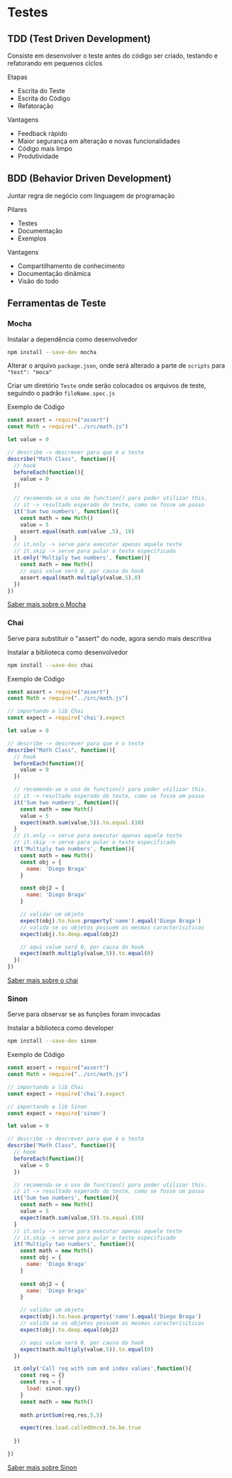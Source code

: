# Testes

## TDD (Test Driven Development)

Consiste em desenvolver o teste antes do código ser criado, testando e refatorando em pequenos ciclos

Etapas

+ Escrita do Teste
+ Escrita do Código
+ Refatoração

Vantagens

+ Feedback rápido
+ Maior segurança em alteração e novas funcionalidades
+ Código mais limpo
+ Produtividade

## BDD (Behavior Driven Development)

Juntar regra de negócio com linguagem de programação

Pilares

+ Testes
+ Documentação
+ Exemplos

Vantagens

+ Compartilhamento de conhecimento
+ Documentação dinâmica
+ Visão do todo

## Ferramentas de Teste

### Mocha

Instalar a dependência como desenvolvedor

```bash
npm install --save-dev mocha
```

Alterar o arquivo `package.json`, onde será alterado a parte de `scripts` para `"test": "moca"`

Criar um diretório `Teste` onde serão colocados os arquivos de teste, seguindo o padrão `fileName.spec.js`

Exemplo de Código

```js
const assert = require("assert")
const Math = require("../src/math.js")

let value = 0 

// describe -> descrever para que é o teste
describe("Math Class", function(){
  // hook
  beforeEach(function(){
    value = 0 
  })

  // recomenda-se o uso de function() para poder utilizar this.
  // it -> resultado esperado do teste, como se fosse um passo
  it('Sum two numbers', function(){
    const math = new Math()
    value = 5
    assert.equal(math.sum(value ,5), 10)
  }
  // it.only -> serve para executar apenas aquele teste
  // it.skip -> serve para pular o teste especificado
  it.only('Multiply two numbers', function(){
    const math = new Math()
    // aqui value será 0, por causa do hook
    assert.equal(math.multiply(value,5),0)
  })
})
```

[Saber mais sobre o Mocha](https://mochajs.org/)

### Chai

Serve para substituir o "assert" do node, agora sendo mais descritiva

Instalar a biblioteca como desenvolvedor

```bash
npm install --save-dev chai
```

Exemplo de Código

```js
const assert = require("assert")
const Math = require("../src/math.js")

// importando a lib Chai
const expect = require('chai').expect

let value = 0 

// describe -> descrever para que é o teste
describe("Math Class", function(){
  // hook
  beforeEach(function(){
    value = 0 
  })

  // recomenda-se o uso de function() para poder utilizar this.
  // it -> resultado esperado do teste, como se fosse um passo
  it('Sum two numbers', function(){
    const math = new Math()
    value = 5
    expect(math.sum(value,5)).to.equal.(10)
  }
  // it.only -> serve para executar apenas aquele teste
  // it.skip -> serve para pular o teste especificado
  it('Multiply two numbers', function(){
    const math = new Math()
    const obj = {
      name: 'Diego Braga' 
    }

    const obj2 = {
      name: 'Diego Braga' 
    }

    // validar um objeto
    expect(obj).to.have.property('name').equal('Diego Braga')
    // valida se os objetos possuem as mesmas caracterísiticas
    expect(obj).to.deep.equal(obj2)

    // aqui value será 0, por causa do hook
    expect(math.multiply(value,5)).to.equal(0)
  })
})
```

[Saber mais sobre o chai](https://www.chaijs.com/)

### Sinon

Serve para observar se as funções foram invocadas

Instalar a biblioteca como developer

```bash
npm install --save-dev sinon
```

Exemplo de Código

```js
const assert = require("assert")
const Math = require("../src/math.js")

// importando a lib Chai
const expect = require('chai').expect

// importando a lib Sinon
const expect = require('sinon')

let value = 0 

// describe -> descrever para que é o teste
describe("Math Class", function(){
  // hook
  beforeEach(function(){
    value = 0 
  })

  // recomenda-se o uso de function() para poder utilizar this.
  // it -> resultado esperado do teste, como se fosse um passo
  it('Sum two numbers', function(){
    const math = new Math()
    value = 5
    expect(math.sum(value,5)).to.equal.(10)
  }
  // it.only -> serve para executar apenas aquele teste
  // it.skip -> serve para pular o teste especificado
  it('Multiply two numbers', function(){
    const math = new Math()
    const obj = {
      name: 'Diego Braga' 
    }
    
    const obj2 = {
      name: 'Diego Braga' 
    }

    // validar um objeto
    expect(obj).to.have.property('name').equal('Diego Braga')
    // valida se os objetos possuem as mesmas caracterísiticas
    expect(obj).to.deep.equal(obj2)

    // aqui value será 0, por causa do hook
    expect(math.multiply(value,5)).to.equal(0)
  })

  it.only('Call req with sum and index values',function(){
    const req = {}
    const res = {
      load: sinon.spy()
    }
    const math = new Math()
    
    math.printSum(req,res,5,5)

    expect(res.load.calledOnce).to.be.true
    
  })

})
```

[Saber mais sobre Sinon](https://sinonjs.org/)
